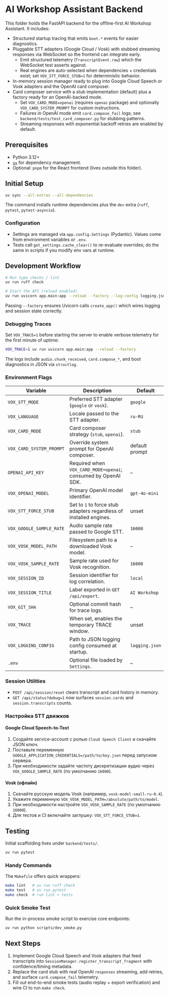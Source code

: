 # AI Workshop Assistant Backend

This folder holds the FastAPI backend for the offline-first AI Workshop Assistant. It includes:

- Structured startup tracing that emits `boot.*` events for easier diagnostics.
- Pluggable STT adapters (Google Cloud / Vosk) with stubbed streaming responses via WebSocket so the frontend can integrate early.
  - Emit structured telemetry (`TranscriptEvent.raw`) which the WebSocket test asserts against.
  - Real engines are auto-selected when dependencies + credentials exist; set `VOX_STT_FORCE_STUB=1` for deterministic behavior.
- In-memory session manager ready to plug into Google Cloud Speech or Vosk adapters and the OpenAI card composer.
- Card composer service with a stub implementation (default) plus a factory ready for an OpenAI-backed mode.
  - Set `VOX_CARD_MODE=openai` (requires `openai` package) and optionally `VOX_CARD_SYSTEM_PROMPT` for custom instructions.
  - Failures in OpenAI mode emit `card.compose_fail` logs; see `backend/tests/test_card_composer.py` for stubbing patterns.
  - Streaming responses with exponential backoff retries are enabled by default.

## Prerequisites
- Python 3.12+
- [`uv`](https://github.com/astral-sh/uv) for dependency management.
- Optional: `pnpm` for the React frontend (lives outside this folder).

## Initial Setup
```bash
uv sync --all-extras --all-dependencies
```
The command installs runtime dependencies plus the `dev` extra (`ruff`, `pytest`, `pytest-asyncio`).

### Configuration
- Settings are managed via `app.config.Settings` (Pydantic). Values come from environment variables or `.env`.
- Tests call `get_settings.cache_clear()` to re-evaluate overrides; do the same in scripts if you modify env vars at runtime.

## Development Workflow
```bash
# Run type checks / lint
uv run ruff check

# Start the API (reload enabled)
uv run uvicorn app.main:app --reload --factory --log-config logging.json
```
Passing `--factory` ensures Uvicorn calls `create_app()` which wires logging and session state correctly.

### Debugging Traces
Set `VOX_TRACE=1` before starting the server to enable verbose telemetry for the first minute of uptime:
```bash
VOX_TRACE=1 uv run uvicorn app.main:app --reload --factory
```
The logs include `audio.chunk_received`, `card.compose_*`, and boot diagnostics in JSON via `structlog`.

### Environment Flags
| Variable            | Description                                      | Default     |
|---------------------|--------------------------------------------------|-------------|
| `VOX_STT_MODE`      | Preferred STT adapter (`google` or `vosk`).      | `google`    |
| `VOX_LANGUAGE`      | Locale passed to the STT adapter.                | `ru-RU`     |
| `VOX_CARD_MODE`     | Card composer strategy (`stub`, `openai`).        | `stub`       |
| `VOX_CARD_SYSTEM_PROMPT` | Override system prompt for OpenAI composer. | default prompt |
| `OPENAI_API_KEY`    | Required when `VOX_CARD_MODE=openai`; consumed by OpenAI SDK. | – |
| `VOX_OPENAI_MODEL`  | Primary OpenAI model identifier.                 | `gpt-4o-mini` |
| `VOX_STT_FORCE_STUB`| Set to `1` to force stub adapters regardless of installed engines. | unset |
| `VOX_GOOGLE_SAMPLE_RATE` | Audio sample rate passed to Google STT.     | `16000` |
| `VOX_VOSK_MODEL_PATH` | Filesystem path to a downloaded Vosk model.    | – |
| `VOX_VOSK_SAMPLE_RATE` | Sample rate used for Vosk recognition.        | `16000` |
| `VOX_SESSION_ID`    | Session identifier for log correlation.          | `local`     |
| `VOX_SESSION_TITLE` | Label exported in `GET /api/export`.             | `AI Workshop` |
| `VOX_GIT_SHA`       | Optional commit hash for trace logs.             | –           |
| `VOX_TRACE`         | When set, enables the temporary TRACE window.    | unset       |
| `VOX_LOGGING_CONFIG`| Path to JSON logging config consumed at startup. | `logging.json` |
| `.env`              | Optional file loaded by `Settings`.              | –           |

### Session Utilities
- `POST /api/session/reset` clears transcript and card history in memory.
- `GET /api/status?debug=1` now surfaces `session.cards` and `session.transcripts` counts.

### Настройка STT движков
#### Google Cloud Speech-to-Text
1. Создайте service-account c ролью `Cloud Speech Client` и скачайте JSON ключ.
2. Поставьте переменную `GOOGLE_APPLICATION_CREDENTIALS=/path/to/key.json` перед запуском сервера.
3. При необходимости задайте частоту дискретизации аудио через `VOX_GOOGLE_SAMPLE_RATE` (по умолчанию `16000`).

#### Vosk (офлайн)
1. Скачайте русскую модель Vosk (например, `vosk-model-small-ru-0.4`).
2. Укажите переменную `VOX_VOSK_MODEL_PATH=/absolute/path/to/model`.
3. При необходимости настройте `VOX_VOSK_SAMPLE_RATE` (по умолчанию `16000`).
4. Для тестов и CI включайте заглушку: `VOX_STT_FORCE_STUB=1`.

## Testing
Initial scaffolding lives under `backend/tests/`.
```bash
uv run pytest
```

### Handy Commands
The `Makefile` offers quick wrappers:

```bash
make lint   # uv run ruff check
make test   # uv run pytest
make check  # run lint + tests
```

### Quick Smoke Test
Run the in-process smoke script to exercise core endpoints:

```bash
uv run python scripts/dev_smoke.py
```

## Next Steps
1. Implement Google Cloud Speech and Vosk adapters that feed transcripts into `SessionManager.register_transcript_fragment` with confidence/timing metadata.
2. Replace the card stub with real OpenAI `responses` streaming, add retries, and surface `card.compose_fail` telemetry.
3. Fill out end-to-end smoke tests (audio replay + export verification) and wire CI to run `make check`.

